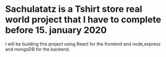 # Sachulatatz is a Tshirt store real world project that I have to complete before 15. january 2020

I will be building this project using React for the frontend and node,express and mongoDB for the backend.

